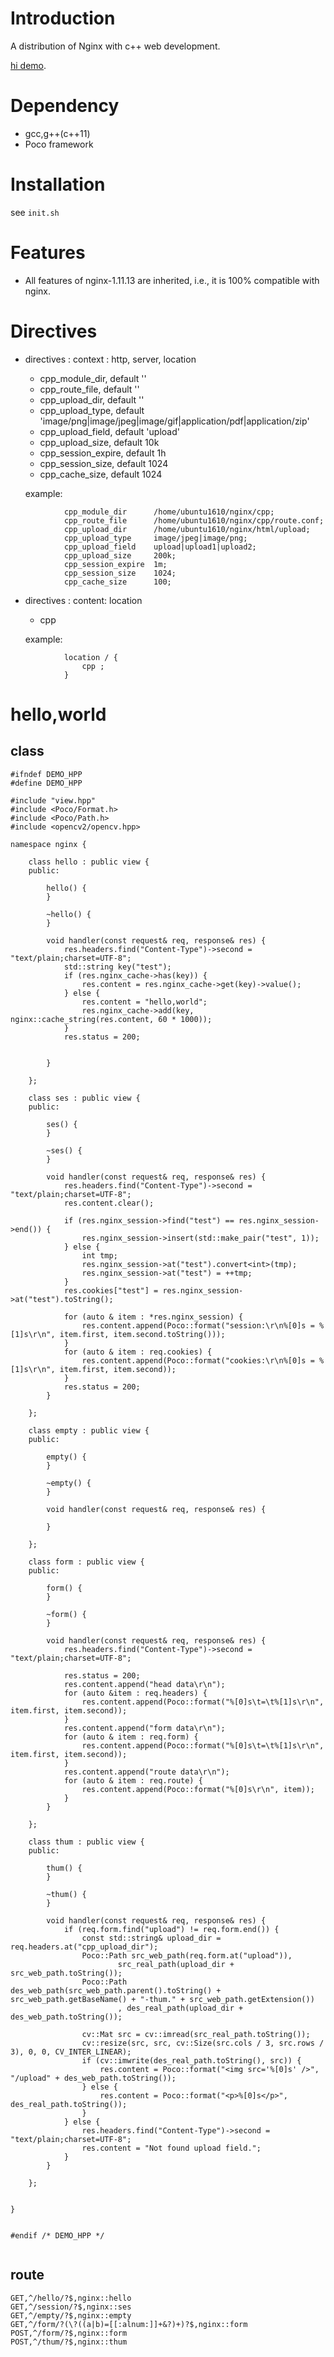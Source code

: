 # Introduction
A distribution of Nginx with c++ web development. 

[hi demo](https://github.com/webcpp/hi_demo).

# Dependency
- gcc,g++(c++11)
- Poco framework

# Installation
see `init.sh`


# Features
- All features of nginx-1.11.13 are inherited, i.e., it is 100% compatible with nginx.

# Directives
- directives : context :  http, server, location
    - cpp_module_dir,           default ''
    - cpp_route_file,           default ''
    - cpp_upload_dir,           default ''
    - cpp_upload_type,          default 'image/png|image/jpeg|image/gif|application/pdf|application/zip'
    - cpp_upload_field,         default 'upload'
    - cpp_upload_size,          default 10k
    - cpp_session_expire,       default 1h
    - cpp_session_size,         default 1024
    - cpp_cache_size,           default 1024

    example:

```
            cpp_module_dir      /home/ubuntu1610/nginx/cpp;
            cpp_route_file      /home/ubuntu1610/nginx/cpp/route.conf;
            cpp_upload_dir      /home/ubuntu1610/nginx/html/upload;
            cpp_upload_type     image/jpeg|image/png;
            cpp_upload_field    upload|upload1|upload2;
            cpp_upload_size     200k;
            cpp_session_expire  1m;
            cpp_session_size    1024;
            cpp_cache_size      100;
```
- directives : content: location
    - cpp 

    example:
    
```
            location / {
                cpp ;
            }
```

# hello,world

## class

```
#ifndef DEMO_HPP
#define DEMO_HPP

#include "view.hpp"
#include <Poco/Format.h>
#include <Poco/Path.h>
#include <opencv2/opencv.hpp>

namespace nginx {

    class hello : public view {
    public:

        hello() {
        }

        ~hello() {
        }

        void handler(const request& req, response& res) {
            res.headers.find("Content-Type")->second = "text/plain;charset=UTF-8";
            std::string key("test");
            if (res.nginx_cache->has(key)) {
                res.content = res.nginx_cache->get(key)->value();
            } else {
                res.content = "hello,world";
                res.nginx_cache->add(key, nginx::cache_string(res.content, 60 * 1000));
            }
            res.status = 200;


        }

    };

    class ses : public view {
    public:

        ses() {
        }

        ~ses() {
        }

        void handler(const request& req, response& res) {
            res.headers.find("Content-Type")->second = "text/plain;charset=UTF-8";
            res.content.clear();

            if (res.nginx_session->find("test") == res.nginx_session->end()) {
                res.nginx_session->insert(std::make_pair("test", 1));
            } else {
                int tmp;
                res.nginx_session->at("test").convert<int>(tmp);
                res.nginx_session->at("test") = ++tmp;
            }
            res.cookies["test"] = res.nginx_session->at("test").toString();

            for (auto & item : *res.nginx_session) {
                res.content.append(Poco::format("session:\r\n%[0]s = %[1]s\r\n", item.first, item.second.toString()));
            }
            for (auto & item : req.cookies) {
                res.content.append(Poco::format("cookies:\r\n%[0]s = %[1]s\r\n", item.first, item.second));
            }
            res.status = 200;
        }

    };

    class empty : public view {
    public:

        empty() {
        }

        ~empty() {
        }

        void handler(const request& req, response& res) {

        }

    };

    class form : public view {
    public:

        form() {
        }

        ~form() {
        }

        void handler(const request& req, response& res) {
            res.headers.find("Content-Type")->second = "text/plain;charset=UTF-8";

            res.status = 200;
            res.content.append("head data\r\n");
            for (auto &item : req.headers) {
                res.content.append(Poco::format("%[0]s\t=\t%[1]s\r\n", item.first, item.second));
            }
            res.content.append("form data\r\n");
            for (auto & item : req.form) {
                res.content.append(Poco::format("%[0]s\t=\t%[1]s\r\n", item.first, item.second));
            }
            res.content.append("route data\r\n");
            for (auto & item : req.route) {
                res.content.append(Poco::format("%[0]s\r\n", item));
            }
        }

    };

    class thum : public view {
    public:

        thum() {
        }

        ~thum() {
        }

        void handler(const request& req, response& res) {
            if (req.form.find("upload") != req.form.end()) {
                const std::string& upload_dir = req.headers.at("cpp_upload_dir");
                Poco::Path src_web_path(req.form.at("upload")),
                        src_real_path(upload_dir + src_web_path.toString());
                Poco::Path des_web_path(src_web_path.parent().toString() + src_web_path.getBaseName() + "-thum." + src_web_path.getExtension())
                        , des_real_path(upload_dir + des_web_path.toString());

                cv::Mat src = cv::imread(src_real_path.toString());
                cv::resize(src, src, cv::Size(src.cols / 3, src.rows / 3), 0, 0, CV_INTER_LINEAR);
                if (cv::imwrite(des_real_path.toString(), src)) {
                    res.content = Poco::format("<img src='%[0]s' />", "/upload" + des_web_path.toString());
                } else {
                    res.content = Poco::format("<p>%[0]s</p>", des_real_path.toString());
                }
            } else {
                res.headers.find("Content-Type")->second = "text/plain;charset=UTF-8";
                res.content = "Not found upload field.";
            }
        }

    };


}


#endif /* DEMO_HPP */


```
## route

```
GET,^/hello/?$,nginx::hello
GET,^/session/?$,nginx::ses
GET,^/empty/?$,nginx::empty
GET,^/form/?(\?((a|b)=[[:alnum:]]+&?)+)?$,nginx::form
POST,^/form/?$,nginx::form
POST,^/thum/?$,nginx::thum

```